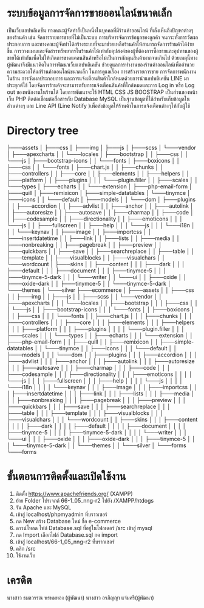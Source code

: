 # ระบบข้อมูลการจัดการขายออนไลน์ขนาดเล็ก

เป็นเว็บแอปพลิเคชัน ทางคณะผู้จัดทำก็เป็นหนึ่งในบุคคลที่มีร้านค้าออนไลน์ ที่เล็งเห็นถึงปัญหาต่างๆของร้านค้า เช่น จัดการรายการขายที่ไม่เป็นระบบ การบริหารจัดการข้อมูลของลูกค้า จนกระทั่งการวัดผลประกอบการ และทางคณะผู้จัดทำได้สร้างระบบที่จะมาช่วยเหลือร้านค้าให้สามารถจัดการร้านค้าได้ง่ายขึ้น การวางแผนและจัดสรรทรัพยากรในร้านค้าให้เท่ากับอุปสงค์ของผู้ที่ต้องการซื้อขายและอุปทานของผู้ขายได้เท่ากันเพื่อไม่ให้เกิดการขาดแคลนสินค้าหรือไม่เป็นการกักตุนสินค้ามากจนเกินไป ด้วยเหตุนี้ทางผู้พัฒนาจึงมีแนวคิดในการพัฒนาเว็บแอปพลิเคชัน ช่วยดูแลการทำงานของร้านค้าออนไลน์เพื่ออำนวยความสะดวกให้แก่ร้านค้าออนไลน์ขนาดเล็ก ในการดูแลเรื่อง การสร้างรายการขาย การจัดการพนักงานในร้าน การวัดผลประกอบการ และการแจ้งเตือนสินค้าใกล้หมดด้วยการนำแอปพลิเคชัน LINE มาประยุกต์ใช้ โดยจัดการร้านค้าจะสามารถรับการแจ้งเตือนสินค้าที่ใกล้หมดและการ Log in หรือ Log out ของพนักงานในร้านได้
โดยการพัฒนาจะใช้  HTML CSS JS BOOSTRAP  เป็นส่วนของหน้าเว็บ 
 PHP ติดต่อเชื่อมต่อสื่อสารกับ  Database MySQL เป็นฐานข้อมูลที่ใช้สำหรับเก็บข้อมูลในส่วนต่างๆ  และ Line API  (Line Notify  )เพื่อส่งข้อมูลให้ร้านค้าในการแจ้งเตือนต่างๆให้กับผู้ใช้

# Directory tree 
├───assets
│   ├───css
│   ├───img
│   ├───js
│   ├───scss
│   └───vendor
│       ├───apexcharts
│       │   └───locales
│       ├───bootstrap
│       │   ├───css
│       │   └───js
│       ├───bootstrap-icons
│       │   └───fonts
│       ├───boxicons
│       │   ├───css
│       │   └───fonts
│       ├───chart.js
│       │   ├───chunks
│       │   ├───controllers
│       │   ├───core
│       │   ├───elements
│       │   ├───helpers
│       │   ├───platform
│       │   ├───plugins
│       │   │   └───plugin.filler
│       │   ├───scales
│       │   └───types
│       ├───echarts
│       │   └───extension
│       ├───php-email-form
│       ├───quill
│       ├───remixicon
│       ├───simple-datatables
│       └───tinymce
│           ├───icons
│           │   └───default
│           ├───models
│           │   └───dom
│           ├───plugins
│           │   ├───accordion
│           │   ├───advlist
│           │   ├───anchor
│           │   ├───autolink
│           │   ├───autoresize
│           │   ├───autosave
│           │   ├───charmap
│           │   ├───code
│           │   ├───codesample
│           │   ├───directionality
│           │   ├───emoticons
│           │   │   └───js
│           │   ├───fullscreen
│           │   ├───help
│           │   │   └───js
│           │   │       └───i18n
│           │   │           └───keynav
│           │   ├───image
│           │   ├───importcss
│           │   ├───insertdatetime
│           │   ├───link
│           │   ├───lists
│           │   ├───media
│           │   ├───nonbreaking
│           │   ├───pagebreak
│           │   ├───preview
│           │   ├───quickbars
│           │   ├───save
│           │   ├───searchreplace
│           │   ├───table
│           │   ├───template
│           │   ├───visualblocks
│           │   ├───visualchars
│           │   └───wordcount
│           ├───skins
│           │   ├───content
│           │   │   ├───dark
│           │   │   ├───default
│           │   │   ├───document
│           │   │   ├───tinymce-5
│           │   │   ├───tinymce-5-dark
│           │   │   └───writer
│           │   └───ui
│           │       ├───oxide
│           │       ├───oxide-dark
│           │       ├───tinymce-5
│           │       └───tinymce-5-dark
│           └───themes
│               └───silver
├───ecommerce
│   ├───assets
│   │   ├───css
│   │   ├───img
│   │   ├───js
│   │   ├───scss
│   │   └───vendor
│   │       ├───apexcharts
│   │       │   └───locales
│   │       ├───bootstrap
│   │       │   ├───css
│   │       │   └───js
│   │       ├───bootstrap-icons
│   │       │   └───fonts
│   │       ├───boxicons
│   │       │   ├───css
│   │       │   └───fonts
│   │       ├───chart.js
│   │       │   ├───chunks
│   │       │   ├───controllers
│   │       │   ├───core
│   │       │   ├───elements
│   │       │   ├───helpers
│   │       │   ├───platform
│   │       │   ├───plugins
│   │       │   │   └───plugin.filler
│   │       │   ├───scales
│   │       │   └───types
│   │       ├───echarts
│   │       │   └───extension
│   │       ├───php-email-form
│   │       ├───quill
│   │       ├───remixicon
│   │       ├───simple-datatables
│   │       └───tinymce
│   │           ├───icons
│   │           │   └───default
│   │           ├───models
│   │           │   └───dom
│   │           ├───plugins
│   │           │   ├───accordion
│   │           │   ├───advlist
│   │           │   ├───anchor
│   │           │   ├───autolink
│   │           │   ├───autoresize
│   │           │   ├───autosave
│   │           │   ├───charmap
│   │           │   ├───code
│   │           │   ├───codesample
│   │           │   ├───directionality
│   │           │   ├───emoticons
│   │           │   │   └───js
│   │           │   ├───fullscreen
│   │           │   ├───help
│   │           │   │   └───js
│   │           │   │       └───i18n
│   │           │   │           └───keynav
│   │           │   ├───image
│   │           │   ├───importcss
│   │           │   ├───insertdatetime
│   │           │   ├───link
│   │           │   ├───lists
│   │           │   ├───media
│   │           │   ├───nonbreaking
│   │           │   ├───pagebreak
│   │           │   ├───preview
│   │           │   ├───quickbars
│   │           │   ├───save
│   │           │   ├───searchreplace
│   │           │   ├───table
│   │           │   ├───template
│   │           │   ├───visualblocks
│   │           │   ├───visualchars
│   │           │   └───wordcount
│   │           ├───skins
│   │           │   ├───content
│   │           │   │   ├───dark
│   │           │   │   ├───default
│   │           │   │   ├───document
│   │           │   │   ├───tinymce-5
│   │           │   │   ├───tinymce-5-dark
│   │           │   │   └───writer
│   │           │   └───ui
│   │           │       ├───oxide
│   │           │       ├───oxide-dark
│   │           │       ├───tinymce-5
│   │           │       └───tinymce-5-dark
│   │           └───themes
│   │               └───silver
│   └───forms
└───forms


# ขั้นตอนการติดตั้งและเปิดใช้งาน
1. ติดตั้ง  https://www.apachefriends.org/ (XAMPP)
2. ย้าย Folder โปรเจกต์ 66-1_05_nng-r2 ไปยัง /XAMPP/htdogs
3. รัน Apache และ MySQL
4. เข้าสู่ localhost/phpmyadmin ที่บราวเซอร์
5. กด New สร้าง Database ใหม่ ชื่อ e-commerce
6. ดาวน์โหลด ไฟล์ Database.sql ที่อยู่ในโฟลเดอร์ /src เข้าสู่ mysql
7.  กด Import เลือกไฟล์ Database.sql กด import
8. เข้าสู่ localhost/66-1_05_nng-r2 ที่บราวเซอร์
9.  คลิก /src
10. ใช้งานเว็บ 

# เครดิต
นางสาว ธมลวรรณ พรหมทอง (ผู้พัฒนา)
นางสาว อรภิญญา แจ่มศรี(ผู้พัฒนา)


